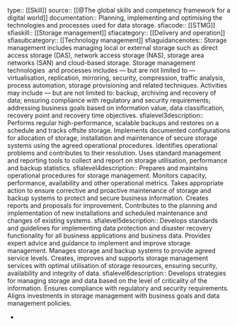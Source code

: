 type:: [[Skill]]
source:: [[@The global skills and competency framework for a digital world]]
documentation:: Planning, implementing and optimising the technologies and processes used for data storage.
sfiacode:: [[STMG]]
sfiaskill:: [[Storage management]]
sfiacategory:: [[Delivery and operation]]
sfiasubcategory:: [[Technology management]]
sfiaguidancenotes:: Storage management includes managing local or external storage such as direct access storage (DAS), network access storage (NAS), storage area networks (SAN) and cloud-based storage. Storage management technologies  and processes includes — but are not limited to — virtualisation, replication, mirroring, security, compression, traffic analysis, process automation, storage provisioning and related techniques. Activities may include — but are not limited to: backup, archiving and recovery of data; ensuring compliance with regulatory and security requirements; addressing business goals based on information value, data classification, recovery point and recovery time objectives.
sfialevel3description:: Performs regular high-performance, scalable backups and restores on a schedule and tracks offsite storage. Implements documented configurations for allocation of storage, installation and maintenance of secure storage systems using the agreed operational procedures. Identifies operational problems and contributes to their resolution. Uses standard management and reporting tools to collect and report on storage utilisation, performance and backup statistics.
sfialevel4description:: Prepares and maintains operational procedures for storage management. Monitors capacity, performance, availability and other operational metrics. Takes appropriate action to ensure corrective and proactive maintenance of storage and backup systems to protect and secure business information. Creates reports and proposals for improvement. Contributes to the planning and implementation of new installations and scheduled maintenance and changes of existing systems.
sfialevel5description:: Develops standards and guidelines for implementing data protection and disaster recovery functionality for all business applications and business data. Provides expert advice and guidance to implement and improve storage management. Manages storage and backup systems to provide agreed service levels. Creates, improves and supports storage management services with optimal utilisation of storage resources, ensuring security, availability and integrity of data.
sfialevel6description:: Develops strategies for managing storage and data based on the level of criticality of the information. Ensures compliance with regulatory and security requirements. Aligns investments in storage management with business goals and data management policies.

-
